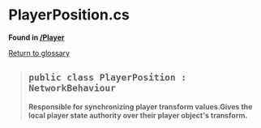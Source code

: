 # PlayerPosition.cs
**Found in [/Player](../BALLISTIC/Assets/Scripts/Player/PlayerPosition.cs)**

[Return to glossary](Glossary.md)


> ## `public class PlayerPosition : NetworkBehaviour`
> **Responsible for synchronizing player transform values.Gives the local player state authority over their player object's transform.**
> 

